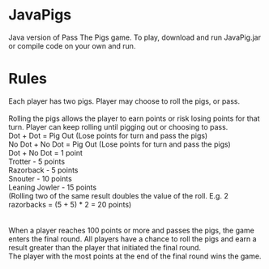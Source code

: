 # JavaPigs
Java version of Pass The Pigs game. To play, download and run JavaPig.jar or compile code on your own and run.<br>

# Rules
Each player has two pigs. Player may choose to roll the pigs, or pass.
<br><br>
Rolling the pigs allows the player to earn points or risk losing points for that turn. Player can keep rolling until pigging out or choosing to pass.<br>
	Dot + Dot = Pig Out (Lose points for turn and pass the pigs)<br>
	No Dot + No Dot = Pig Out (Lose points for turn and pass the pigs)<br>
	Dot + No Dot = 1 point<br>
	Trotter - 5 points<br>
	Razorback - 5 points<br>
	Snouter - 10 points<br>
	Leaning Jowler - 15 points<br>
	(Rolling two of the same result doubles the value of the roll. E.g. 2 razorbacks = (5 + 5) * 2 = 20 points)<br>
<br><br>
When a player reaches 100 points or more and passes the pigs, the game enters the final round. All players have a chance to roll the pigs and earn a result greater than the player that initiated the final round.<br>
The player with the most points at the end of the final round wins the game.